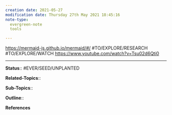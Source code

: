 ```yaml
---
creation date: 2021-05-27
modification date: Thursday 27th May 2021 18:45:16
note-type: 
  evergreen-note
  tools

---
```


https://mermaid-js.github.io/mermaid/#/
#TO/EXPLORE/RESEARCH 
#TO/EXPLORE/WATCH https://www.youtube.com/watch?v=Tsu02d6Qti0

---

**Status**:: #EVER/SEED/UNPLANTED 

**Related-Topics**:: 
	
**Sub-Topics**::
	
**Outline**::

**References**